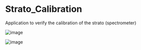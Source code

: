 # Strato_Calibration
Application to verify the calibration of the strato (spectrometer)

![image](https://github.com/NATRIST-0/Strato_Calibration/assets/167151443/cafdc74a-e0e1-4b99-b608-da8fe77e6afa)



![image](https://github.com/NATRIST-0/Strato_Calibration/assets/167151443/fbc03802-9008-441c-bdc0-48e653cbf2b7)





